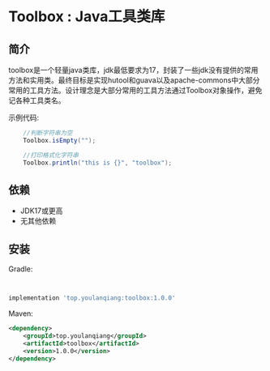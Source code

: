 # Toolbox : Java工具类库
## 简介
toolbox是一个轻量java类库，jdk最低要求为17，封装了一些jdk没有提供的常用方法和实用类。最终目标是实现hutool和guava以及apache-commons中大部分常用的工具方法。设计理念是大部分常用的工具方法通过Toolbox对象操作，避免记各种工具类名。

示例代码:
```java
    //判断字符串为空
    Toolbox.isEmpty("");

    //打印格式化字符串
    Toolbox.println("this is {}", "toolbox");
```
## 依赖
- JDK17或更高
- 无其他依赖

## 安装

Gradle:
```gradle


implementation 'top.youlanqiang:toolbox:1.0.0'

```

Maven:
```xml
<dependency>
    <groupId>top.youlanqiang</groupId>
    <artifactId>toolbox</artifactId>
    <version>1.0.0</version>
</dependency>
```

